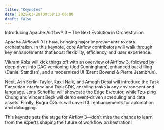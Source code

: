 ```yaml
---
title: "Keynotes"
date: 2025-03-28T00:50:13-06:00
draft: false
---
```


Introducing Apache Airflow® 3 – The Next Evolution in Orchestration

Apache Airflow® 3 is here, bringing major improvements to data orchestration. In this keynote, core Airflow contributors will walk through key enhancements that boost flexibility, efficiency, and user experience.

Vikram Koka will kick things off with an overview of Airflow 3, followed by deep dives into DAG versioning (Jed Cunningham), enhanced backfilling (Daniel Standish), and a modernized UI (Brent Bovenzi & Pierre Jeambrun).

Next, Ash Berlin-Taylor, Kaxil Naik, and Amogh Desai will introduce the Task Execution Interface and Task SDK, enabling tasks in any environment and language. Jens Scheffler will showcase the Edge Executor, while Tzu-ping Chung and Vincent Beck will demo event-driven scheduling and data assets. Finally, Buğra Öztürk will unveil CLI enhancements for automation and debugging.

This keynote sets the stage for Airflow 3—don’t miss the chance to learn from the experts shaping the future of workflow orchestration!
